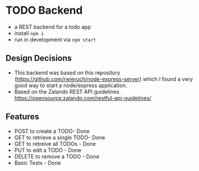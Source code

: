 # TODO Backend
- a REST backend for a todo app
- install `npm i`
- run in development via `npm start`

## Design Decisions
- This backend was based on this repository (https://github.com/rwieruch/node-express-server) which I found a very good way to start a node/express application.
- Based on the Zalando REST API guidelines. https://opensource.zalando.com/restful-api-guidelines/

## Features
- POST to create a TODO-  Done
- GET to retrieve a single TODO- Done
- GET to retreive all TODOs - Done
- PUT to edit a TODO - Done
- DELETE to remove a TODO - Done
- Basic Tests - Done
